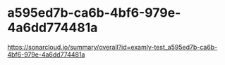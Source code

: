 # a595ed7b-ca6b-4bf6-979e-4a6dd774481a
https://sonarcloud.io/summary/overall?id=examly-test_a595ed7b-ca6b-4bf6-979e-4a6dd774481a
